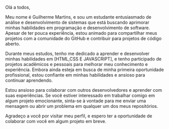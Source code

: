 Olá a todos,

Meu nome é Guilherme Martins, e sou um estudante entusiasmado de análise e desenvolvimento de sistemas que está buscando aprimorar minhas habilidades em programação e desenvolvimento de software. Apesar de ter pouca experiência, estou animado para compartilhar meus projetos com a comunidade do GitHub e contribuir para projetos de código aberto.

Durante meus estudos, tenho me dedicado a aprender e desenvolver minhas habilidades em [HTML,CSS E JAVASCRIPT], e tenho participado de projetos acadêmicos e pessoais para melhorar meu conhecimento e experiência. Embora ainda esteja em busca de minha primeira oportunidade profissional, estou confiante em minhas habilidades e ansioso para continuar aprendendo.

Estou ansioso para colaborar com outros desenvolvedores e aprender com suas experiências. Se você estiver interessado em trabalhar comigo em algum projeto emocionante, sinta-se à vontade para me enviar uma mensagem ou abrir um problema em qualquer um dos meus repositórios.

Agradeço a você por visitar meu perfil, e espero ter a oportunidade de colaborar com você em algum projeto em breve.
